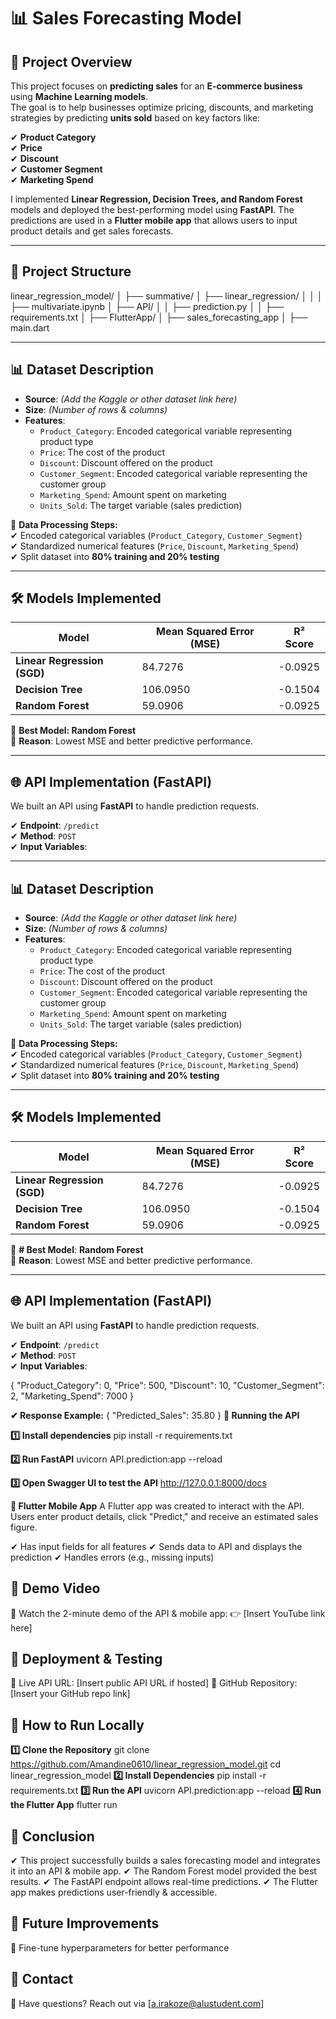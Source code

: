 # 📊 Sales Forecasting Model 

## 🚀 Project Overview  
This project focuses on **predicting sales** for an **E-commerce business** using **Machine Learning models**.  
The goal is to help businesses optimize pricing, discounts, and marketing strategies by predicting **units sold** based on key factors like:  

✔ **Product Category**  
✔ **Price**  
✔ **Discount**  
✔ **Customer Segment**  
✔ **Marketing Spend**  

I implemented **Linear Regression, Decision Trees, and Random Forest** models and deployed the best-performing model using **FastAPI**. The predictions are used in a **Flutter mobile app** that allows users to input product details and get sales forecasts.  

---

## 📂 Project Structure  

linear_regression_model/
│
├── summative/
│   ├── linear_regression/
│
│   │   ├── multivariate.ipynb
│   ├── API/
│   │   ├── prediction.py
│   │   ├── requirements.txt
│   ├── FlutterApp/
│       ├── sales_forecasting_app
│           ├── main.dart


---

## 📊 Dataset Description  
- **Source**: *(Add the Kaggle or other dataset link here)*  
- **Size**: *(Number of rows & columns)*  
- **Features**:  
  - `Product_Category`: Encoded categorical variable representing product type  
  - `Price`: The cost of the product  
  - `Discount`: Discount offered on the product  
  - `Customer_Segment`: Encoded categorical variable representing the customer group  
  - `Marketing_Spend`: Amount spent on marketing  
  - `Units_Sold`: The target variable (sales prediction)  

📌 **Data Processing Steps:**  
✔ Encoded categorical variables (`Product_Category`, `Customer_Segment`)  
✔ Standardized numerical features (`Price`, `Discount`, `Marketing_Spend`)  
✔ Split dataset into **80% training and 20% testing**  

---

## 🛠️ Models Implemented  

| Model               | Mean Squared Error (MSE) | R² Score |
|---------------------|------------------------|----------|
| **Linear Regression (SGD)** | 84.7276  | -0.0925  |
| **Decision Tree**  | 106.0950  | -0.1504  |
| **Random Forest**  | 59.0906  | -0.0925  |

🎯 **Best Model: Random Forest**  
📌 **Reason**: Lowest MSE and better predictive performance.  

---

## 🌐 API Implementation (FastAPI)  
We built an API using **FastAPI** to handle prediction requests.  

✔ **Endpoint**: `/predict`  
✔ **Method**: `POST`  
✔ **Input Variables**:  

---

## 📊 Dataset Description  
- **Source**: *(Add the Kaggle or other dataset link here)*  
- **Size**: *(Number of rows & columns)*  
- **Features**:  
  - `Product_Category`: Encoded categorical variable representing product type  
  - `Price`: The cost of the product  
  - `Discount`: Discount offered on the product  
  - `Customer_Segment`: Encoded categorical variable representing the customer group  
  - `Marketing_Spend`: Amount spent on marketing  
  - `Units_Sold`: The target variable (sales prediction)  

📌 **Data Processing Steps:**  
✔ Encoded categorical variables (`Product_Category`, `Customer_Segment`)  
✔ Standardized numerical features (`Price`, `Discount`, `Marketing_Spend`)  
✔ Split dataset into **80% training and 20% testing**  

---

## 🛠️ Models Implemented  

| Model               | Mean Squared Error (MSE) | R² Score |
|---------------------|------------------------|----------|
| **Linear Regression (SGD)** | 84.7276  | -0.0925  |
| **Decision Tree**  | 106.0950  | -0.1504  |
| **Random Forest**  | 59.0906  | -0.0925  |

🎯 **# Best Model**: **Random Forest**  
📌 **Reason**: Lowest MSE and better predictive performance.  

---

## 🌐 API Implementation (FastAPI)  
We built an API using **FastAPI** to handle prediction requests.  

✔ **Endpoint**: `/predict`  
✔ **Method**: `POST`  
✔ **Input Variables**:  


{
  "Product_Category": 0,
  "Price": 500,
  "Discount": 10,
  "Customer_Segment": 2,
  "Marketing_Spend": 7000
}

**✔ Response Example:**
{
  "Predicted_Sales": 35.80
}
**🚀 Running the API**

**1️⃣ Install dependencies**
pip install -r requirements.txt

**2️⃣ Run FastAPI**
uvicorn API.prediction:app --reload

**3️⃣ Open Swagger UI to test the API**
http://127.0.0.1:8000/docs

**📱 Flutter Mobile App**
A Flutter app was created to interact with the API. Users enter product details, click "Predict," and receive an estimated sales figure.

✔ Has input fields for all features
✔ Sends data to API and displays the prediction
✔ Handles errors (e.g., missing inputs)
 
## 🎥 Demo Video
📌 Watch the 2-minute demo of the API & mobile app:
👉 [Insert YouTube link here]

## 🚀 Deployment & Testing
📌 Live API URL: [Insert public API URL if hosted]
📌 GitHub Repository: [Insert your GitHub repo link]

## 📌 How to Run Locally
**1️⃣ Clone the Repository**
git clone https://github.com/Amandine0610/linear_regression_model.git
cd linear_regression_model
**2️⃣ Install Dependencies**
pip install -r requirements.txt
**3️⃣ Run the API**
uvicorn API.prediction:app --reload
**4️⃣ Run the Flutter App**
flutter run

## 📌 Conclusion
✔ This project successfully builds a sales forecasting model and integrates it into an API & mobile app.
✔ The Random Forest model provided the best results.
✔ The FastAPI endpoint allows real-time predictions.
✔ The Flutter app makes predictions user-friendly & accessible.


## 🚀 Future Improvements
🔹 Fine-tune hyperparameters for better performance

## 📩 Contact
📌 Have questions? Reach out via [a.irakoze@alustudent.com]